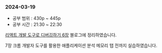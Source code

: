 ### 2024-03-19
- 공부 범위 : 430p ~ 445p
- 공부 시간 : 21:30 ~ 22:30

[리액트 개발 도구로 디버깅하기 6장](https://inblog.ai/luke/6%EC%9E%A5-%EB%A6%AC%EC%95%A1%ED%8A%B8-%EA%B0%9C%EB%B0%9C%EB%8F%84%EA%B5%AC%EB%A1%9C-%EB%94%94%EB%B2%84%EA%B9%85%ED%95%98%EA%B8%B0-17688?traffic_type=internal) 블로그에 정리하였습니다.

7장 크롬 개발자 도구를 활용한 애플리케이션 분석
메모리 탭 전까지 실습하였습니다.
